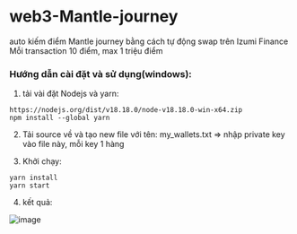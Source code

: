 # web3-Mantle-journey
auto kiếm điểm Mantle journey bằng cách tự động swap trên Izumi Finance
Mỗi transaction 10 điểm, max 1 triệu điểm



### Hướng dẫn cài đặt và sử dụng(windows):

1. tải vài đặt Nodejs và yarn:
```
https://nodejs.org/dist/v18.18.0/node-v18.18.0-win-x64.zip
npm install --global yarn
```


2. Tải source về và tạo new file với tên: my_wallets.txt => nhập private key vào file này, mỗi key 1 hàng

3. Khởi chạy:
```
yarn install
yarn start
```


4. kết quả:

![image](https://github.com/solotop999/web3-Mantle-journey/assets/24671262/eb26631f-eb90-4033-82cb-e0066aede31c)
